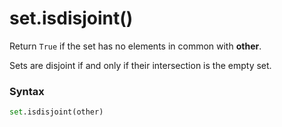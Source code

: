 # set.isdisjoint()

Return `True` if the set has no elements in common with **other**.

Sets are disjoint if and only if their intersection is the empty set.

### Syntax

```python
set.isdisjoint(other)
```